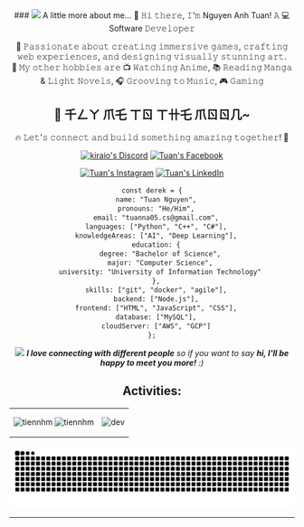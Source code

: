<div align="center">
### <img src="https://media.giphy.com/media/VgCDAzcKvsR6OM0uWg/giphy.gif" width="50"> A little more about me...  
👋 𝙷𝚒 𝚝𝚑𝚎𝚛𝚎, 𝙸'𝚖 Nguyen Anh Tuan!  
𝙰 💻 Software 𝙳𝚎𝚟𝚎𝚕𝚘𝚙𝚎𝚛

🎯 𝙿𝚊𝚜𝚜𝚒𝚘𝚗𝚊𝚝𝚎 𝚊𝚋𝚘𝚞𝚝 𝚌𝚛𝚎𝚊𝚝𝚒𝚗𝚐 𝚒𝚖𝚖𝚎𝚛𝚜𝚒𝚟𝚎 𝚐𝚊𝚖𝚎𝚜, 𝚌𝚛𝚊𝚏𝚝𝚒𝚗𝚐 𝚠𝚎𝚋 𝚎𝚡𝚙𝚎𝚛𝚒𝚎𝚗𝚌𝚎𝚜, 𝚊𝚗𝚍 𝚍𝚎𝚜𝚒𝚐𝚗𝚒𝚗𝚐 𝚟𝚒𝚜𝚞𝚊𝚕𝚕𝚢 𝚜𝚝𝚞𝚗𝚗𝚒𝚗𝚐 𝚊𝚛𝚝.  
🌟 𝙼𝚢 𝚘𝚝𝚑𝚎𝚛 𝚑𝚘𝚋𝚋𝚒𝚎𝚜 𝚊𝚛𝚎 📺 <span>𝚆𝚊𝚝𝚌𝚑𝚒𝚗𝚐 𝙰𝚗𝚒𝚖𝚎</span>, 📚 <span>𝚁𝚎𝚊𝚍𝚒𝚗𝚐 𝙼𝚊𝚗𝚐𝚊 & 𝙻𝚒𝚐𝚑𝚝 𝙽𝚘𝚟𝚎𝚕𝚜</span>, 🎧 𝙶𝚛𝚘𝚘𝚟𝚒𝚗𝚐 𝚝𝚘 𝙼𝚞𝚜𝚒𝚌, 🎮 <span>𝙶𝚊𝚖𝚒𝚗𝚐</span>

## 🚀 千ㄥㄚ 爪乇 ㄒㄖ ㄒ卄乇 爪ㄖㄖ几~

🔥 𝙻𝚎𝚝'𝚜 𝚌𝚘𝚗𝚗𝚎𝚌𝚝 𝚊𝚗𝚍 𝚋𝚞𝚒𝚕𝚍 𝚜𝚘𝚖𝚎𝚝𝚑𝚒𝚗𝚐 𝚊𝚖𝚊𝚣𝚒𝚗𝚐 𝚝𝚘𝚐𝚎𝚝𝚑𝚎𝚛! 🚀

<!-- Badges provided by https://shields.io, color palettes & icons by https://simpleicons.org -->
[![kiraio's Discord](https://img.shields.io/badge/-Discord-5865f2?style=flat-square&logo=discord&logoColor=fff)](https://discordapp.com/users/557172990522163210 "Tuan's on Discord (meomeo)")
[![Tuan's Facebook](https://img.shields.io/badge/-Facebook-1877f2?style=flat-square&logo=facebook&logoColor=fff)](https://www.facebook.com/anh.tuan.nguyen.784032 "Tuan's on Facebook")
<!--[![Tuan's Telegram](https://img.shields.io/badge/-Telegram-26a5e4?style=flat-square&logo=telegram&logoColor=fff)](https://t.me/kiraio "kiraio's on Telegram")-->
[![Tuan's Instagram](https://img.shields.io/badge/-Instagram-e4405f?style=flat-square&logo=instagram&logoColor=fff)](https://www.instagram.com/anhtuan6396/ "Tuan's on Instagram")
[![Tuan's LinkedIn](https://img.shields.io/badge/-LinkedIn-26a5e4?style=flat-square&logo=linkedin&logoColor=fff)](https://www.linkedin.com/in/kiraio/ "Tuan's on LinkedIn")
<div/>

```
const derek = {
  name: "Tuan Nguyen",
  pronouns: "He/Him",
  email: "tuanna05.cs@gmail.com",
  languages: ["Python", "C++", "C#"],
  knowledgeAreas: ["AI", "Deep Learning"],
  education: {
    degree: "Bachelor of Science",
    major: "Computer Science",
    university: "University of Information Technology"
  },
  skills: ["git", "docker", "agile"],
  backend: ["Node.js"],
  frontend: ["HTML", "JavaScript", "CSS"],
  database: ["MySQL"],
  cloudServer: ["AWS", "GCP"]
};
```

<img src="https://media.giphy.com/media/LnQjpWaON8nhr21vNW/giphy.gif" width="60"> <em><b>I love connecting with different people</b> so if you want to say <b>hi, I'll be happy to meet you more!</b> :)</em>
## Activities:

<table style="width:100%;">
  <tr>
    <td>
      <img src="https://github-readme-stats.vercel.app/api/top-langs/?username=phucnt2002&bg_color=FFFFFF00&text_color=179fa3&layout=compact&hide=CSS&langs_count=10&custom_title=Top%20programing%20languages%20%20used" alt="tiennhm" width="100%"/>
      <img src="https://github-readme-stats.vercel.app/api?username=phucnt2002&bg_color=FFFFFF00&text_color=179fa3&show_icons=true&count_private=true&include_all_commits=true&custom_title=Activities%20on%20Github" alt="tiennhm" width="100%"/>
    </td>
    <td>
      <p align="center"> 
        <img src="https://cdn.dribbble.com/users/1059583/screenshots/4171367/coding-freak.gif" alt="dev" width="100%"/>
      </p>
    </td>
  </tr>
</table>
<picture>
  <source media="(prefers-color-scheme: dark)" srcset="https://raw.githubusercontent.com/anhtuan512002/anhtuan512002/output/github-contribution-grid-snake-dark.svg">
  <source media="(prefers-color-scheme: light)" srcset="https://raw.githubusercontent.com/anhtuan512002/anhtuan512002/output/github-contribution-grid-snake.svg">
  <img alt="github contribution grid snake animation" src="https://raw.githubusercontent.com/anhtuan512002/anhtuan512002/output/github-contribution-grid-snake.svg">
</picture>


---
